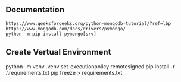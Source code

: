 ## Documentation
```
https://www.geeksforgeeks.org/python-mongodb-tutorial/?ref=lbp
https://www.mongodb.com/docs/drivers/pymongo/
python -m pip install pymongo[srv]
```
## Create Vertual Environment
python -m venv .venv
set-executionpolicy remotesigned
pip install -r .\requirements.txt
pip freeze > requirements.txt
